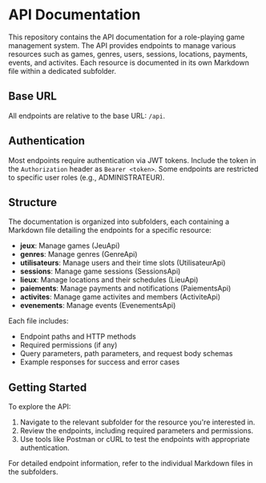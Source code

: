 # API Documentation

This repository contains the API documentation for a role-playing game management system. The API provides endpoints to manage various resources such as games, genres, users, sessions, locations, payments, events, and activites. Each resource is documented in its own Markdown file within a dedicated subfolder.

## Base URL
All endpoints are relative to the base URL: `/api`.

## Authentication
Most endpoints require authentication via JWT tokens. Include the token in the `Authorization` header as `Bearer <token>`. Some endpoints are restricted to specific user roles (e.g., ADMINISTRATEUR).

## Structure
The documentation is organized into subfolders, each containing a Markdown file detailing the endpoints for a specific resource:

- **jeux**: Manage games (JeuApi)
- **genres**: Manage genres (GenreApi)
- **utilisateurs**: Manage users and their time slots (UtilisateurApi)
- **sessions**: Manage game sessions (SessionsApi)
- **lieux**: Manage locations and their schedules (LieuApi)
- **paiements**: Manage payments and notifications (PaiementsApi)
- **activites**: Manage game activites and members (ActiviteApi)
- **evenements**: Manage events (EvenementsApi)

Each file includes:
- Endpoint paths and HTTP methods
- Required permissions (if any)
- Query parameters, path parameters, and request body schemas
- Example responses for success and error cases

## Getting Started
To explore the API:
1. Navigate to the relevant subfolder for the resource you're interested in.
2. Review the endpoints, including required parameters and permissions.
3. Use tools like Postman or cURL to test the endpoints with appropriate authentication.

For detailed endpoint information, refer to the individual Markdown files in the subfolders.